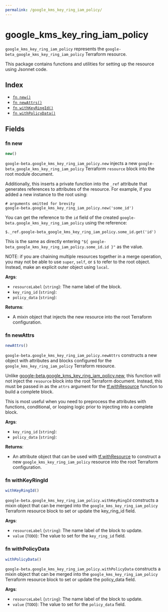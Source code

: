 ```yaml
---
permalink: /google_kms_key_ring_iam_policy/
---
```


# google_kms_key_ring_iam_policy

`google_kms_key_ring_iam_policy` represents the `google-beta_google_kms_key_ring_iam_policy` Terraform resource.



This package contains functions and utilities for setting up the resource using Jsonnet code.


## Index

* [`fn new()`](#fn-new)
* [`fn newAttrs()`](#fn-newattrs)
* [`fn withKeyRingId()`](#fn-withkeyringid)
* [`fn withPolicyData()`](#fn-withpolicydata)

## Fields

### fn new

```ts
new()
```


`google-beta.google_kms_key_ring_iam_policy.new` injects a new `google-beta_google_kms_key_ring_iam_policy` Terraform `resource`
block into the root module document.

Additionally, this inserts a private function into the `_ref` attribute that generates references to attributes of the
resource. For example, if you added a new instance to the root using:

    # arguments omitted for brevity
    google-beta.google_kms_key_ring_iam_policy.new('some_id')

You can get the reference to the `id` field of the created `google-beta.google_kms_key_ring_iam_policy` using the reference:

    $._ref.google-beta_google_kms_key_ring_iam_policy.some_id.get('id')

This is the same as directly entering `"${ google-beta_google_kms_key_ring_iam_policy.some_id.id }"` as the value.

NOTE: if you are chaining multiple resources together in a merge operation, you may not be able to use `super`, `self`,
or `$` to refer to the root object. Instead, make an explicit outer object using `local`.

**Args**:
  - `resourceLabel` (`string`): The name label of the block.
  - `key_ring_id` (`string`): 
  - `policy_data` (`string`): 

**Returns**:
- A mixin object that injects the new resource into the root Terraform configuration.


### fn newAttrs

```ts
newAttrs()
```


`google-beta.google_kms_key_ring_iam_policy.newAttrs` constructs a new object with attributes and blocks configured for the `google_kms_key_ring_iam_policy`
Terraform resource.

Unlike [google-beta.google_kms_key_ring_iam_policy.new](#fn-googlekmskeyringiampolicynew), this function will not inject the `resource`
block into the root Terraform document. Instead, this must be passed in as the `attrs` argument for the
[tf.withResource](https://github.com/tf-libsonnet/core/tree/main/docs#fn-withresource) function to build a complete block.

This is most useful when you need to preprocess the attributes with functions, conditional, or looping logic prior to
injecting into a complete block.

**Args**:
  - `key_ring_id` (`string`): 
  - `policy_data` (`string`): 

**Returns**:
  - An attribute object that can be used with [tf.withResource](https://github.com/tf-libsonnet/core/tree/main/docs#fn-withresource) to construct a new `google_kms_key_ring_iam_policy` resource into the root Terraform configuration.


### fn withKeyRingId

```ts
withKeyRingId()
```

`google-beta.google_kms_key_ring_iam_policy.withKeyRingId` constructs a mixin object that can be merged into the `google_kms_key_ring_iam_policy`
Terraform resource block to set or update the key_ring_id field.



**Args**:
  - `resourceLabel` (`string`): The name label of the block to update.
  - `value` (`TODO`): The value to set for the `key_ring_id` field.


### fn withPolicyData

```ts
withPolicyData()
```

`google-beta.google_kms_key_ring_iam_policy.withPolicyData` constructs a mixin object that can be merged into the `google_kms_key_ring_iam_policy`
Terraform resource block to set or update the policy_data field.



**Args**:
  - `resourceLabel` (`string`): The name label of the block to update.
  - `value` (`TODO`): The value to set for the `policy_data` field.
